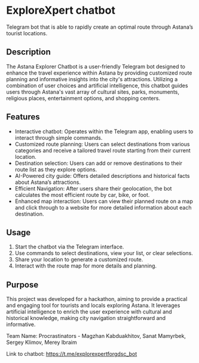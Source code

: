 # ExploreXpert chatbot
Telegram bot that is able to rapidly create an optimal route through Astana’s tourist locations.

## Description
The Astana Explorer Chatbot is a user-friendly Telegram bot designed to enhance the travel experience within Astana by providing customized route planning and informative insights into the city's attractions. Utilizing a combination of user choices and artificial intelligence, this chatbot guides users through Astana's vast array of cultural sites, parks, monuments, religious places, entertainment options, and shopping centers.

## Features
- Interactive chatbot: Operates within the Telegram app, enabling users to interact through simple commands.
- Customized route planning: Users can select destinations from various categories and receive a tailored travel route starting from their current location.
- Destination selection: Users can add or remove destinations to their route list as they explore options.
- AI-Powered city guide: Offers detailed descriptions and historical facts about Astana’s attractions.
- Efficient Navigation: After users share their geolocation, the bot calculates the most efficient route by car, bike, or foot.
- Enhanced map interaction: Users can view their planned route on a map and click through to a website for more detailed information about each destination.

## Usage
1. Start the chatbot via the Telegram interface.
2. Use commands to select destinations, view your list, or clear selections.
3. Share your location to generate a customized route.
4. Interact with the route map for more details and planning.

## Purpose
This project was developed for a hackathon, aiming to provide a practical and engaging tool for tourists and locals exploring Astana. It leverages artificial intelligence to enrich the user experience with cultural and historical knowledge, making city navigation straightforward and informative.

Team Name: Procrastinators - Magzhan Kabduakhitov, Sanat Mamyrbek, Sergey Klimov, Merey Ibraim

Link to chatbot: https://t.me/explorexpertforgdsc_bot
